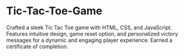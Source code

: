 # Tic-Tac-Toe-Game
 Crafted a sleek Tic Tac Toe game with HTML, CSS, and JavaScript. Features intuitive design, game reset option, and personalized victory messages for a dynamic and engaging player experience. Earned a certificate of completion.
